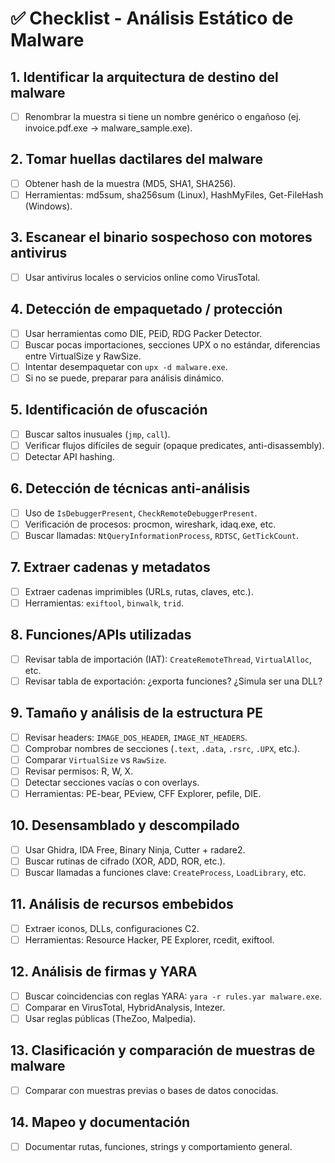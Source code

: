 # ✅ Checklist - Análisis Estático de Malware

## 1. Identificar la arquitectura de destino del malware
- [ ] Renombrar la muestra si tiene un nombre genérico o engañoso (ej. invoice.pdf.exe → malware_sample.exe).

## 2. Tomar huellas dactilares del malware
- [ ] Obtener hash de la muestra (MD5, SHA1, SHA256).
- [ ] Herramientas: md5sum, sha256sum (Linux), HashMyFiles, Get-FileHash (Windows).

## 3. Escanear el binario sospechoso con motores antivirus
- [ ] Usar antivirus locales o servicios online como VirusTotal.

## 4. Detección de empaquetado / protección
- [ ] Usar herramientas como DIE, PEiD, RDG Packer Detector.
- [ ] Buscar pocas importaciones, secciones UPX o no estándar, diferencias entre VirtualSize y RawSize.
- [ ] Intentar desempaquetar con `upx -d malware.exe`.
- [ ] Si no se puede, preparar para análisis dinámico.

## 5. Identificación de ofuscación
- [ ] Buscar saltos inusuales (`jmp`, `call`).
- [ ] Verificar flujos difíciles de seguir (opaque predicates, anti-disassembly).
- [ ] Detectar API hashing.

## 6. Detección de técnicas anti-análisis
- [ ] Uso de `IsDebuggerPresent`, `CheckRemoteDebuggerPresent`.
- [ ] Verificación de procesos: procmon, wireshark, idaq.exe, etc.
- [ ] Buscar llamadas: `NtQueryInformationProcess`, `RDTSC`, `GetTickCount`.

## 7. Extraer cadenas y metadatos
- [ ] Extraer cadenas imprimibles (URLs, rutas, claves, etc.).
- [ ] Herramientas: `exiftool`, `binwalk`, `trid`.

## 8. Funciones/APIs utilizadas
- [ ] Revisar tabla de importación (IAT): `CreateRemoteThread`, `VirtualAlloc`, etc.
- [ ] Revisar tabla de exportación: ¿exporta funciones? ¿Simula ser una DLL?

## 9. Tamaño y análisis de la estructura PE
- [ ] Revisar headers: `IMAGE_DOS_HEADER`, `IMAGE_NT_HEADERS`.
- [ ] Comprobar nombres de secciones (`.text`, `.data`, `.rsrc`, `.UPX`, etc.).
- [ ] Comparar `VirtualSize` vs `RawSize`.
- [ ] Revisar permisos: R, W, X.
- [ ] Detectar secciones vacías o con overlays.
- [ ] Herramientas: PE-bear, PEview, CFF Explorer, pefile, DIE.

## 10. Desensamblado y descompilado
- [ ] Usar Ghidra, IDA Free, Binary Ninja, Cutter + radare2.
- [ ] Buscar rutinas de cifrado (XOR, ADD, ROR, etc.).
- [ ] Buscar llamadas a funciones clave: `CreateProcess`, `LoadLibrary`, etc.

## 11. Análisis de recursos embebidos
- [ ] Extraer iconos, DLLs, configuraciones C2.
- [ ] Herramientas: Resource Hacker, PE Explorer, rcedit, exiftool.

## 12. Análisis de firmas y YARA
- [ ] Buscar coincidencias con reglas YARA: `yara -r rules.yar malware.exe`.
- [ ] Comparar en VirusTotal, HybridAnalysis, Intezer.
- [ ] Usar reglas públicas (TheZoo, Malpedia).

## 13. Clasificación y comparación de muestras de malware
- [ ] Comparar con muestras previas o bases de datos conocidas.

## 14. Mapeo y documentación
- [ ] Documentar rutas, funciones, strings y comportamiento general.

